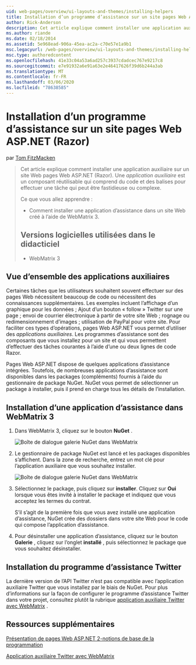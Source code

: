```yaml
---
uid: web-pages/overview/ui-layouts-and-themes/installing-helpers
title: Installation d’un programme d’assistance sur un site pages Web ASP.NET (Razor) | Microsoft Docs
author: Rick-Anderson
description: Cet article explique comment installer une application auxiliaire sur un site Web pages Web ASP.NET (Razor). Une application auxiliaire est un composant réutilisable qui comprend le code et le balisage par...
ms.author: riande
ms.date: 02/18/2014
ms.assetid: 5e968ead-906a-45ea-ac2a-c70e57e1a9b1
msc.legacyurl: /web-pages/overview/ui-layouts-and-themes/installing-helpers
msc.type: authoredcontent
ms.openlocfilehash: 41e33c04a53a6ad257c3937cdadcec767e9217c8
ms.sourcegitcommit: e7e91932a6e91a63e2e46417626f39d6b244a3ab
ms.translationtype: MT
ms.contentlocale: fr-FR
ms.lasthandoff: 03/06/2020
ms.locfileid: "78638585"
---
```

# <a name="installing-a-helper-in-an-aspnet-web-pages-razor-site"></a>Installation d’un programme d’assistance sur un site pages Web ASP.NET (Razor)

par [Tom FitzMacken](https://github.com/tfitzmac)

> Cet article explique comment installer une application auxiliaire sur un site Web pages Web ASP.NET (Razor). Une *application auxiliaire* est un composant réutilisable qui comprend du code et des balises pour effectuer une tâche qui peut être fastidieuse ou complexe.
> 
> Ce que vous allez apprendre :
> 
> - Comment installer une application d’assistance dans un site Web créé à l’aide de WebMatrix 3.
>   
> 
> ## <a name="software-versions-used-in-the-tutorial"></a>Versions logicielles utilisées dans le didacticiel
> 
> 
> - WebMatrix 3

## <a name="overview-of-helpers"></a>Vue d’ensemble des applications auxiliaires

Certaines tâches que les utilisateurs souhaitent souvent effectuer sur des pages Web nécessitent beaucoup de code ou nécessitent des connaissances supplémentaires. Les exemples incluent l’affichage d’un graphique pour les données ; Ajout d’un bouton « follow » Twitter sur une page ; envoi de courrier électronique à partir de votre site Web ; rognage ou redimensionnement d’images ; utilisation de PayPal pour votre site. Pour faciliter ces types d’opérations, pages Web ASP.NET vous permet d’utiliser des *applications auxiliaires*. Les programmes d’assistance sont des composants que vous installez pour un site et qui vous permettent d’effectuer des tâches courantes à l’aide d’une ou deux lignes de code Razor.

Pages Web ASP.NET dispose de quelques applications d’assistance intégrées. Toutefois, de nombreuses applications d’assistance sont disponibles dans les packages (compléments) fournis à l’aide du gestionnaire de package NuGet. NuGet vous permet de sélectionner un package à installer, puis il prend en charge tous les détails de l’installation.

## <a name="installing-a-helper-in-webmatrix-3"></a>Installation d’une application d’assistance dans WebMatrix 3

1. Dans WebMatrix 3, cliquez sur le bouton **NuGet** .

    ![Boîte de dialogue galerie NuGet dans WebMatrix](installing-helpers/_static/image1.png)
2. Le gestionnaire de package NuGet est lancé et les packages disponibles s’affichent. Dans la zone de recherche, entrez un mot clé pour l’application auxiliaire que vous souhaitez installer.

    ![Boîte de dialogue galerie NuGet dans WebMatrix](installing-helpers/_static/image2.png)
3. Sélectionnez le package, puis cliquez sur **installer**. Cliquez sur **Oui** lorsque vous êtes invité à installer le package et indiquez que vous acceptez les termes du contrat.

     S’il s’agit de la première fois que vous avez installé une application d’assistance, NuGet crée des dossiers dans votre site Web pour le code qui compose l’application d’assistance.
4. Pour désinstaller une application d’assistance, cliquez sur le bouton **Galerie** , cliquez sur l’onglet **installé** , puis sélectionnez le package que vous souhaitez désinstaller.

## <a name="installing-the-twitter-helper"></a>Installation du programme d’assistance Twitter

La dernière version de l’API Twitter n’est pas compatible avec l’application auxiliaire Twitter que vous installez par le biais de NuGet. Pour plus d’informations sur la façon de configurer le programme d’assistance Twitter dans votre projet, consultez plutôt la rubrique [application auxiliaire Twitter avec WebMatrix](twitter-helper.md) .

<a id="Additional_Resources"></a>
## <a name="additional-resources"></a>Ressources supplémentaires

[Présentation de pages Web ASP.NET 2-notions de base de la programmation](../getting-started/introducing-razor-syntax-c.md)

[Application auxiliaire Twitter avec WebMatrix](twitter-helper.md)

